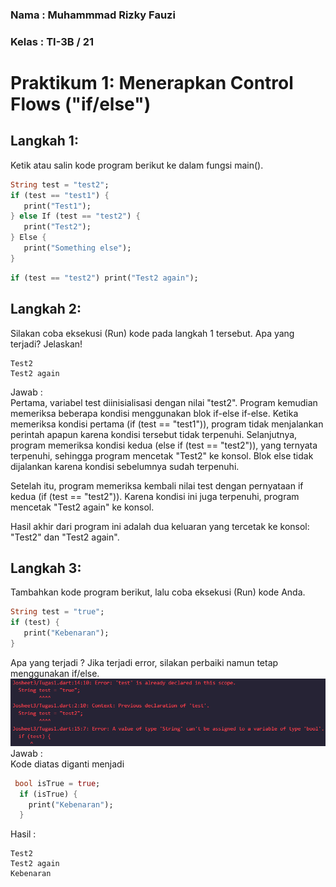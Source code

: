 ### Nama    : Muhammmad Rizky Fauzi
### Kelas   : TI-3B / 21

# Praktikum 1: Menerapkan Control Flows ("if/else")

## Langkah 1:
Ketik atau salin kode program berikut ke dalam fungsi main().
```dart
String test = "test2";
if (test == "test1") {
   print("Test1");
} else If (test == "test2") {
   print("Test2");
} Else {
   print("Something else");
}
```
```dart
if (test == "test2") print("Test2 again");
```

## Langkah 2:
Silakan coba eksekusi (Run) kode pada langkah 1 tersebut. Apa yang terjadi? Jelaskan!
```
Test2
Test2 again
```
Jawab :     
Pertama, variabel test diinisialisasi dengan nilai "test2". Program kemudian memeriksa beberapa kondisi menggunakan blok if-else if-else. Ketika memeriksa kondisi pertama (if (test == "test1")), program tidak menjalankan perintah apapun karena kondisi tersebut tidak terpenuhi. Selanjutnya, program memeriksa kondisi kedua (else if (test == "test2")), yang ternyata terpenuhi, sehingga program mencetak "Test2" ke konsol. Blok else tidak dijalankan karena kondisi sebelumnya sudah terpenuhi.

Setelah itu, program memeriksa kembali nilai test dengan pernyataan if kedua (if (test == "test2")). Karena kondisi ini juga terpenuhi, program mencetak "Test2 again" ke konsol.

Hasil akhir dari program ini adalah dua keluaran yang tercetak ke konsol: "Test2" dan "Test2 again".




## Langkah 3:
Tambahkan kode program berikut, lalu coba eksekusi (Run) kode Anda.
```dart
String test = "true";
if (test) {
   print("Kebenaran");
}
```
Apa yang terjadi ? Jika terjadi error, silakan perbaiki namun tetap menggunakan if/else.
![alt text](image-1.png)
Jawab :     
Kode diatas diganti menjadi
```dart
 bool isTrue = true;
  if (isTrue) {
    print("Kebenaran");
  }
```
Hasil :
```
Test2
Test2 again
Kebenaran
```
